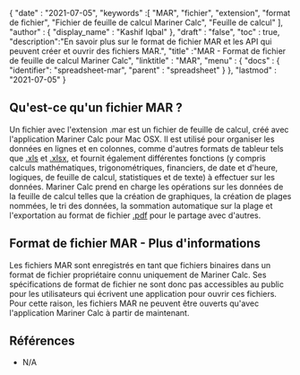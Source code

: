 {
  "date" : "2021-07-05",
  "keywords" :[ "MAR", "fichier", "extension", "format de fichier", "Fichier de feuille de calcul Mariner Calc", "Feuille de calcul" ],
  "author" : {
    "display_name" : "Kashif Iqbal"
},
  "draft" : "false",
  "toc" : true,
  "description":"En savoir plus sur le format de fichier MAR et les API qui peuvent créer et ouvrir des fichiers MAR.",
  "title" :"MAR - Format de fichier de feuille de calcul Mariner Calc",
  "linktitle" : "MAR",
  "menu" : {
    "docs" : {
    "identifier": "spreadsheet-mar",
      "parent" : "spreadsheet"
}
},
  "lastmod" : "2021-07-05"
}

## Qu'est-ce qu'un fichier MAR ?

Un fichier avec l'extension .mar est un fichier de feuille de calcul, créé avec l'application Mariner Calc pour Mac OSX. Il est utilisé pour organiser les données en lignes et en colonnes, comme d'autres formats de tableur tels que [.xls](/fr/spreadsheet/xls/) et [.xlsx](/fr/spreadsheet/xlsx/), et fournit également différentes fonctions (y compris calculs mathématiques, trigonométriques, financiers, de date et d'heure, logiques, de feuille de calcul, statistiques et de texte) à effectuer sur les données. Mariner Calc prend en charge les opérations sur les données de la feuille de calcul telles que la création de graphiques, la création de plages nommées, le tri des données, la sommation automatique sur la plage et l'exportation au format de fichier [.pdf](/fr/pdf/) pour le partage avec d'autres.

## Format de fichier MAR - Plus d'informations

Les fichiers MAR sont enregistrés en tant que fichiers binaires dans un format de fichier propriétaire connu uniquement de Mariner Calc. Ses spécifications de format de fichier ne sont donc pas accessibles au public pour les utilisateurs qui écrivent une application pour ouvrir ces fichiers. Pour cette raison, les fichiers MAR ne peuvent être ouverts qu'avec l'application Mariner Calc à partir de maintenant.

## Références

* N/A

